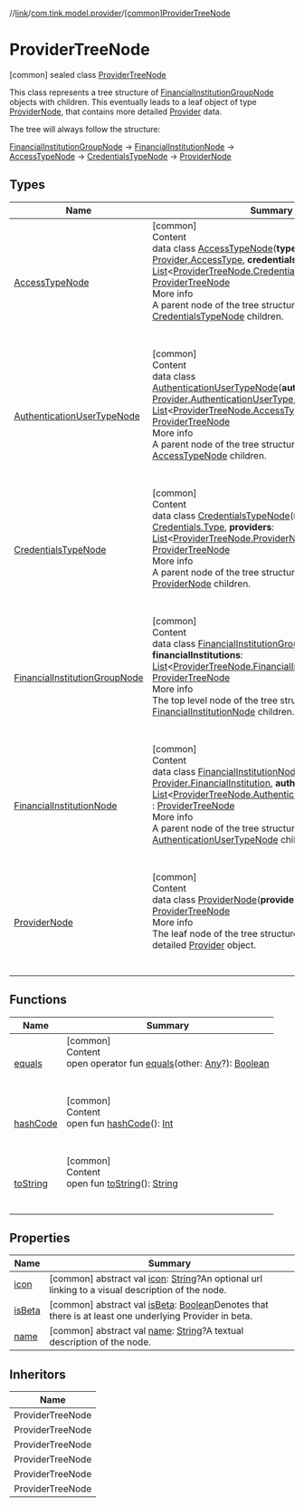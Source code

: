 //[link](../../index.md)/[com.tink.model.provider](../index.md)/[[common]ProviderTreeNode](index.md)



# ProviderTreeNode  
 [common] sealed class [ProviderTreeNode](index.md)

This class represents a tree structure of [FinancialInstitutionGroupNode](-financial-institution-group-node/index.md) objects with children. This eventually leads to a leaf object of type [ProviderNode](-provider-node/index.md), that contains more detailed [Provider](../[common]-provider/index.md) data.



The tree will always follow the structure:



[FinancialInstitutionGroupNode](-financial-institution-group-node/index.md) -> [FinancialInstitutionNode](-financial-institution-node/index.md) -> [AccessTypeNode](-access-type-node/index.md) -> [CredentialsTypeNode](-credentials-type-node/index.md) -> [ProviderNode](-provider-node/index.md)

   


## Types  
  
|  Name|  Summary| 
|---|---|
| <a name="com.tink.model.provider/ProviderTreeNode.AccessTypeNode///PointingToDeclaration/"></a>[AccessTypeNode](-access-type-node/index.md)| <a name="com.tink.model.provider/ProviderTreeNode.AccessTypeNode///PointingToDeclaration/"></a>[common]  <br>Content  <br>data class [AccessTypeNode](-access-type-node/index.md)(**type**: [Provider.AccessType](../[common]-provider/-access-type/index.md), **credentialsTypes**: [List](https://kotlinlang.org/api/latest/jvm/stdlib/kotlin.collections/-list/index.html)<[ProviderTreeNode.CredentialsTypeNode](-credentials-type-node/index.md)>) : [ProviderTreeNode](index.md)  <br>More info  <br>A parent node of the tree structure, with a list of [CredentialsTypeNode](-credentials-type-node/index.md) children.  <br><br><br>
| <a name="com.tink.model.provider/ProviderTreeNode.AuthenticationUserTypeNode///PointingToDeclaration/"></a>[AuthenticationUserTypeNode](-authentication-user-type-node/index.md)| <a name="com.tink.model.provider/ProviderTreeNode.AuthenticationUserTypeNode///PointingToDeclaration/"></a>[common]  <br>Content  <br>data class [AuthenticationUserTypeNode](-authentication-user-type-node/index.md)(**authenticationUserType**: [Provider.AuthenticationUserType](../[common]-provider/-authentication-user-type/index.md), **accessTypes**: [List](https://kotlinlang.org/api/latest/jvm/stdlib/kotlin.collections/-list/index.html)<[ProviderTreeNode.AccessTypeNode](-access-type-node/index.md)>) : [ProviderTreeNode](index.md)  <br>More info  <br>A parent node of the tree structure, with a list of [AccessTypeNode](-access-type-node/index.md) children.  <br><br><br>
| <a name="com.tink.model.provider/ProviderTreeNode.CredentialsTypeNode///PointingToDeclaration/"></a>[CredentialsTypeNode](-credentials-type-node/index.md)| <a name="com.tink.model.provider/ProviderTreeNode.CredentialsTypeNode///PointingToDeclaration/"></a>[common]  <br>Content  <br>data class [CredentialsTypeNode](-credentials-type-node/index.md)(**name**: [String](https://kotlinlang.org/api/latest/jvm/stdlib/kotlin/-string/index.html)?, **type**: [Credentials.Type](../../com.tink.model.credentials/[common]-credentials/-type/index.md), **providers**: [List](https://kotlinlang.org/api/latest/jvm/stdlib/kotlin.collections/-list/index.html)<[ProviderTreeNode.ProviderNode](-provider-node/index.md)>) : [ProviderTreeNode](index.md)  <br>More info  <br>A parent node of the tree structure, with a list of [ProviderNode](-provider-node/index.md) children.  <br><br><br>
| <a name="com.tink.model.provider/ProviderTreeNode.FinancialInstitutionGroupNode///PointingToDeclaration/"></a>[FinancialInstitutionGroupNode](-financial-institution-group-node/index.md)| <a name="com.tink.model.provider/ProviderTreeNode.FinancialInstitutionGroupNode///PointingToDeclaration/"></a>[common]  <br>Content  <br>data class [FinancialInstitutionGroupNode](-financial-institution-group-node/index.md)(**name**: [String](https://kotlinlang.org/api/latest/jvm/stdlib/kotlin/-string/index.html), **financialInstitutions**: [List](https://kotlinlang.org/api/latest/jvm/stdlib/kotlin.collections/-list/index.html)<[ProviderTreeNode.FinancialInstitutionNode](-financial-institution-node/index.md)>) : [ProviderTreeNode](index.md)  <br>More info  <br>The top level node of the tree structure, with a list of [FinancialInstitutionNode](-financial-institution-node/index.md) children.  <br><br><br>
| <a name="com.tink.model.provider/ProviderTreeNode.FinancialInstitutionNode///PointingToDeclaration/"></a>[FinancialInstitutionNode](-financial-institution-node/index.md)| <a name="com.tink.model.provider/ProviderTreeNode.FinancialInstitutionNode///PointingToDeclaration/"></a>[common]  <br>Content  <br>data class [FinancialInstitutionNode](-financial-institution-node/index.md)(**financialInstitution**: [Provider.FinancialInstitution](../[common]-provider/-financial-institution/index.md), **authenticationUserTypes**: [List](https://kotlinlang.org/api/latest/jvm/stdlib/kotlin.collections/-list/index.html)<[ProviderTreeNode.AuthenticationUserTypeNode](-authentication-user-type-node/index.md)>) : [ProviderTreeNode](index.md)  <br>More info  <br>A parent node of the tree structure, with a list of [AuthenticationUserTypeNode](-authentication-user-type-node/index.md) children.  <br><br><br>
| <a name="com.tink.model.provider/ProviderTreeNode.ProviderNode///PointingToDeclaration/"></a>[ProviderNode](-provider-node/index.md)| <a name="com.tink.model.provider/ProviderTreeNode.ProviderNode///PointingToDeclaration/"></a>[common]  <br>Content  <br>data class [ProviderNode](-provider-node/index.md)(**provider**: [Provider](../[common]-provider/index.md)) : [ProviderTreeNode](index.md)  <br>More info  <br>The leaf node of the tree structure, containing the more detailed [Provider](../[common]-provider/index.md) object.  <br><br><br>


## Functions  
  
|  Name|  Summary| 
|---|---|
| <a name="kotlin/Any/equals/#kotlin.Any?/PointingToDeclaration/"></a>[equals](../../com.tink.service.user/[common]-user-profile-service-impl/index.md#%5Bkotlin%2FAny%2Fequals%2F%23kotlin.Any%3F%2FPointingToDeclaration%2F%5D%2FFunctions%2F1135467963)| <a name="kotlin/Any/equals/#kotlin.Any?/PointingToDeclaration/"></a>[common]  <br>Content  <br>open operator fun [equals](../../com.tink.service.user/[common]-user-profile-service-impl/index.md#%5Bkotlin%2FAny%2Fequals%2F%23kotlin.Any%3F%2FPointingToDeclaration%2F%5D%2FFunctions%2F1135467963)(other: [Any](https://kotlinlang.org/api/latest/jvm/stdlib/kotlin/-any/index.html)?): [Boolean](https://kotlinlang.org/api/latest/jvm/stdlib/kotlin/-boolean/index.html)  <br><br><br>
| <a name="kotlin/Any/hashCode/#/PointingToDeclaration/"></a>[hashCode](../../com.tink.service.user/[common]-user-profile-service-impl/index.md#%5Bkotlin%2FAny%2FhashCode%2F%23%2FPointingToDeclaration%2F%5D%2FFunctions%2F1135467963)| <a name="kotlin/Any/hashCode/#/PointingToDeclaration/"></a>[common]  <br>Content  <br>open fun [hashCode](../../com.tink.service.user/[common]-user-profile-service-impl/index.md#%5Bkotlin%2FAny%2FhashCode%2F%23%2FPointingToDeclaration%2F%5D%2FFunctions%2F1135467963)(): [Int](https://kotlinlang.org/api/latest/jvm/stdlib/kotlin/-int/index.html)  <br><br><br>
| <a name="kotlin/Any/toString/#/PointingToDeclaration/"></a>[toString](../../com.tink.service.user/[common]-user-profile-service-impl/index.md#%5Bkotlin%2FAny%2FtoString%2F%23%2FPointingToDeclaration%2F%5D%2FFunctions%2F1135467963)| <a name="kotlin/Any/toString/#/PointingToDeclaration/"></a>[common]  <br>Content  <br>open fun [toString](../../com.tink.service.user/[common]-user-profile-service-impl/index.md#%5Bkotlin%2FAny%2FtoString%2F%23%2FPointingToDeclaration%2F%5D%2FFunctions%2F1135467963)(): [String](https://kotlinlang.org/api/latest/jvm/stdlib/kotlin/-string/index.html)  <br><br><br>


## Properties  
  
|  Name|  Summary| 
|---|---|
| <a name="com.tink.model.provider/ProviderTreeNode/icon/#/PointingToDeclaration/"></a>[icon](icon.md)| <a name="com.tink.model.provider/ProviderTreeNode/icon/#/PointingToDeclaration/"></a> [common] abstract val [icon](icon.md): [String](https://kotlinlang.org/api/latest/jvm/stdlib/kotlin/-string/index.html)?An optional url linking to a visual description of the node.   <br>
| <a name="com.tink.model.provider/ProviderTreeNode/isBeta/#/PointingToDeclaration/"></a>[isBeta](is-beta.md)| <a name="com.tink.model.provider/ProviderTreeNode/isBeta/#/PointingToDeclaration/"></a> [common] abstract val [isBeta](is-beta.md): [Boolean](https://kotlinlang.org/api/latest/jvm/stdlib/kotlin/-boolean/index.html)Denotes that there is at least one underlying Provider in beta.   <br>
| <a name="com.tink.model.provider/ProviderTreeNode/name/#/PointingToDeclaration/"></a>[name](name.md)| <a name="com.tink.model.provider/ProviderTreeNode/name/#/PointingToDeclaration/"></a> [common] abstract val [name](name.md): [String](https://kotlinlang.org/api/latest/jvm/stdlib/kotlin/-string/index.html)?A textual description of the node.   <br>


## Inheritors  
  
|  Name| 
|---|
| <a name="com.tink.model.provider/ProviderTreeNode.FinancialInstitutionGroupNode///PointingToDeclaration/"></a>ProviderTreeNode
| <a name="com.tink.model.provider/ProviderTreeNode.FinancialInstitutionNode///PointingToDeclaration/"></a>ProviderTreeNode
| <a name="com.tink.model.provider/ProviderTreeNode.AuthenticationUserTypeNode///PointingToDeclaration/"></a>ProviderTreeNode
| <a name="com.tink.model.provider/ProviderTreeNode.AccessTypeNode///PointingToDeclaration/"></a>ProviderTreeNode
| <a name="com.tink.model.provider/ProviderTreeNode.CredentialsTypeNode///PointingToDeclaration/"></a>ProviderTreeNode
| <a name="com.tink.model.provider/ProviderTreeNode.ProviderNode///PointingToDeclaration/"></a>ProviderTreeNode

